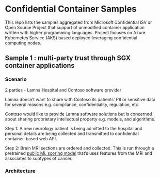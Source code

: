 # Confidential Container Samples
This repo lists the samples aggregated from Microsoft Confidential ISV or Open Source Project that support of unmodified container application written with higher programming languages. Project focuses on Azure Kubernetes Service (AKS) based deployed leveraging confidential computing nodes. 

## Sample 1 : multi-party trust through SGX container applications
### Scenario
2 parties - Lamna Hospital and Contoso software provider

Lamna doesn't want to share with Contoso its patients' PII or sensitive data for several reasons e.g. compliance, confidentiality, regulation, etc.

Contoso would like to provide Lamna software solutions but is concerned about sharing proprietary intellectual property e.g. models, and algorithms.

Step 1: A new neurology patient is being admitted to the hospital and personal details are being collected and transmitted to confidential container-based web API.

Step 2: Brain MRI sections are ordered and collected. This is run through a pretrained [public ML scoring model](https://github.com/mateuszbuda/brain-segmentation-pytorch)  that’s uses features from the MRI and associates to subtypes of cancer.

### Architecture
